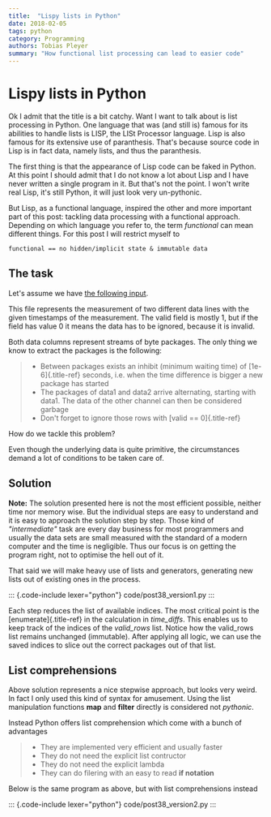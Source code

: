 ```yaml
---
title:  "Lispy lists in Python"
date: 2018-02-05
tags: python
category: Programming
authors: Tobias Pleyer
summary: "How functional list processing can lead to easier code"
---
```


Lispy lists in Python
=====================

Ok I admit that the title is a bit catchy. Want I want to talk about is
list processing in Python. One language that was (and still is) famous
for its abilities to handle lists is LISP, the LISt Processor language.
Lisp is also famous for its extensive use of paranthesis. That's because
source code in Lisp is in fact data, namely lists, and thus the
paranthesis.

The first thing is that the appearance of Lisp code can be faked in
Python. At this point I should admit that I do not know a lot about Lisp
and I have never written a single program in it. But that's not the
point. I won't write real Lisp, it's still Python, it will just look
very un-pythonic.

But Lisp, as a functional language, inspired the other and more
important part of this post: tackling data processing with a functional
approach. Depending on which language you refer to, the term
*functional* can mean different things. For this post I will restrict
myself to

``` {.sourceCode .python}
functional == no hidden/implicit state & immutable data
```

The task
--------

Let's assume we have [the following
input](../code/post38_example.csv).

This file represents the measurement of two different data lines with
the given timestamps of the measurement. The valid field is mostly 1,
but if the field has value 0 it means the data has to be ignored,
because it is invalid.

Both data columns represent streams of byte packages. The only thing we
know to extract the packages is the following:

> -   Between packages exists an inhibit (minimum waiting time) of
>     [1e-6]{.title-ref} seconds, i.e. when the time difference is
>     bigger a new package has started
> -   The packages of data1 and data2 arrive alternating, starting with
>     data1. The data of the other channel can then be considered
>     garbage
> -   Don't forget to ignore those rows with [valid == 0]{.title-ref}

How do we tackle this problem?

Even though the underlying data is quite primitive, the circumstances
demand a lot of conditions to be taken care of.

Solution
--------

**Note:** The solution presented here is not the most efficient
possible, neither time nor memory wise. But the individual steps are
easy to understand and it is easy to approach the solution step by step.
Those kind of *"intermediate"* task are every day business for most
programmers and usually the data sets are small measured with the
standard of a modern computer and the time is negligible. Thus our focus
is on getting the program right, not to optimise the hell out of it.

That said we will make heavy use of lists and generators, generating new
lists out of existing ones in the process.

::: {.code-include lexer="python"}
code/post38\_version1.py
:::

Each step reduces the list of available indices. The most critical point
is the [enumerate]{.title-ref} in the calculation in *time\_diffs*. This
enables us to keep track of the indices of the *valid\_rows* list.
Notice how the valid\_rows list remains unchanged (immutable). After
applying all logic, we can use the saved indices to slice out the
correct packages out of that list.

List comprehensions
-------------------

Above solution represents a nice stepwise approach, but looks very
weird. In fact I only used this kind of syntax for amusement. Using the
list manipulation functions **map** and **filter** directly is
considered not *pythonic*.

Instead Python offers list comprehension which come with a bunch of
advantages

> -   They are implemented very efficient and usually faster
> -   They do not need the explicit list contructor
> -   They do not need the explicit lambda
> -   They can do filering with an easy to read **if notation**

Below is the same program as above, but with list comprehensions instead

::: {.code-include lexer="python"}
code/post38\_version2.py
:::

